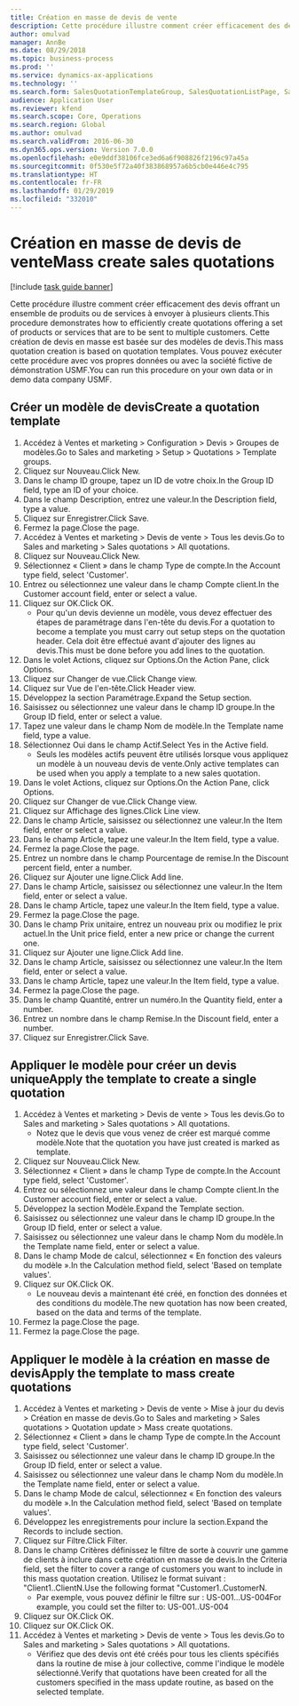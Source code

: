 ```yaml
---
title: Création en masse de devis de vente
description: Cette procédure illustre comment créer efficacement des devis offrant un ensemble de produits ou de services à envoyer à plusieurs clients.
author: omulvad
manager: AnnBe
ms.date: 08/29/2018
ms.topic: business-process
ms.prod: ''
ms.service: dynamics-ax-applications
ms.technology: ''
ms.search.form: SalesQuotationTemplateGroup, SalesQuotationListPage, SalesCreateQuotation, SalesQuotationTable, SysQueryForm
audience: Application User
ms.reviewer: kfend
ms.search.scope: Core, Operations
ms.search.region: Global
ms.author: omulvad
ms.search.validFrom: 2016-06-30
ms.dyn365.ops.version: Version 7.0.0
ms.openlocfilehash: e0e9ddf38106fce3ed6a6f908826f2196c97a45a
ms.sourcegitcommit: 0f530e5f72a40f383868957a6b5cb0e446e4c795
ms.translationtype: HT
ms.contentlocale: fr-FR
ms.lasthandoff: 01/29/2019
ms.locfileid: "332010"
---
```

# <a name="mass-create-sales-quotations"></a><span data-ttu-id="60d7f-103">Création en masse de devis de vente</span><span class="sxs-lookup"><span data-stu-id="60d7f-103">Mass create sales quotations</span></span>

[!include [task guide banner](../../includes/task-guide-banner.md)]

<span data-ttu-id="60d7f-104">Cette procédure illustre comment créer efficacement des devis offrant un ensemble de produits ou de services à envoyer à plusieurs clients.</span><span class="sxs-lookup"><span data-stu-id="60d7f-104">This procedure demonstrates how to efficiently create quotations offering a set of products or services that are to be sent to multiple customers.</span></span> <span data-ttu-id="60d7f-105">Cette création de devis en masse est basée sur des modèles de devis.</span><span class="sxs-lookup"><span data-stu-id="60d7f-105">This mass quotation creation is based on quotation templates.</span></span> <span data-ttu-id="60d7f-106">Vous pouvez exécuter cette procédure avec vos propres données ou avec la société fictive de démonstration USMF.</span><span class="sxs-lookup"><span data-stu-id="60d7f-106">You can run this procedure on your own data or in demo data company USMF.</span></span>


## <a name="create-a-quotation-template"></a><span data-ttu-id="60d7f-107">Créer un modèle de devis</span><span class="sxs-lookup"><span data-stu-id="60d7f-107">Create a quotation template</span></span>
1. <span data-ttu-id="60d7f-108">Accédez à Ventes et marketing > Configuration > Devis > Groupes de modèles.</span><span class="sxs-lookup"><span data-stu-id="60d7f-108">Go to Sales and marketing > Setup > Quotations > Template groups.</span></span>
2. <span data-ttu-id="60d7f-109">Cliquez sur Nouveau.</span><span class="sxs-lookup"><span data-stu-id="60d7f-109">Click New.</span></span>
3. <span data-ttu-id="60d7f-110">Dans le champ ID groupe, tapez un ID de votre choix.</span><span class="sxs-lookup"><span data-stu-id="60d7f-110">In the Group ID field, type an ID of your choice.</span></span>
4. <span data-ttu-id="60d7f-111">Dans le champ Description, entrez une valeur.</span><span class="sxs-lookup"><span data-stu-id="60d7f-111">In the Description field, type a value.</span></span>
5. <span data-ttu-id="60d7f-112">Cliquez sur Enregistrer.</span><span class="sxs-lookup"><span data-stu-id="60d7f-112">Click Save.</span></span>
6. <span data-ttu-id="60d7f-113">Fermez la page.</span><span class="sxs-lookup"><span data-stu-id="60d7f-113">Close the page.</span></span>
7. <span data-ttu-id="60d7f-114">Accédez à Ventes et marketing > Devis de vente > Tous les devis.</span><span class="sxs-lookup"><span data-stu-id="60d7f-114">Go to Sales and marketing > Sales quotations > All quotations.</span></span>
8. <span data-ttu-id="60d7f-115">Cliquez sur Nouveau.</span><span class="sxs-lookup"><span data-stu-id="60d7f-115">Click New.</span></span>
9. <span data-ttu-id="60d7f-116">Sélectionnez « Client » dans le champ Type de compte.</span><span class="sxs-lookup"><span data-stu-id="60d7f-116">In the Account type field, select 'Customer'.</span></span>
10. <span data-ttu-id="60d7f-117">Entrez ou sélectionnez une valeur dans le champ Compte client.</span><span class="sxs-lookup"><span data-stu-id="60d7f-117">In the Customer account field, enter or select a value.</span></span>
11. <span data-ttu-id="60d7f-118">Cliquez sur OK.</span><span class="sxs-lookup"><span data-stu-id="60d7f-118">Click OK.</span></span>
    * <span data-ttu-id="60d7f-119">Pour qu'un devis devienne un modèle, vous devez effectuer des étapes de paramétrage dans l'en-tête du devis.</span><span class="sxs-lookup"><span data-stu-id="60d7f-119">For a quotation to become a template you must carry out  setup steps on the quotation header.</span></span> <span data-ttu-id="60d7f-120">Cela doit être effectué avant d'ajouter des lignes au devis.</span><span class="sxs-lookup"><span data-stu-id="60d7f-120">This must be done before you add lines to the quotation.</span></span>   
12. <span data-ttu-id="60d7f-121">Dans le volet Actions, cliquez sur Options.</span><span class="sxs-lookup"><span data-stu-id="60d7f-121">On the Action Pane, click Options.</span></span>
13. <span data-ttu-id="60d7f-122">Cliquez sur Changer de vue.</span><span class="sxs-lookup"><span data-stu-id="60d7f-122">Click Change view.</span></span>
14. <span data-ttu-id="60d7f-123">Cliquez sur Vue de l'en-tête.</span><span class="sxs-lookup"><span data-stu-id="60d7f-123">Click Header view.</span></span>
15. <span data-ttu-id="60d7f-124">Développez la section Paramétrage.</span><span class="sxs-lookup"><span data-stu-id="60d7f-124">Expand the Setup section.</span></span>
16. <span data-ttu-id="60d7f-125">Saisissez ou sélectionnez une valeur dans le champ ID groupe.</span><span class="sxs-lookup"><span data-stu-id="60d7f-125">In the Group ID field, enter or select a value.</span></span>
17. <span data-ttu-id="60d7f-126">Tapez une valeur dans le champ Nom de modèle.</span><span class="sxs-lookup"><span data-stu-id="60d7f-126">In the Template name field, type a value.</span></span>
18. <span data-ttu-id="60d7f-127">Sélectionnez Oui dans le champ Actif.</span><span class="sxs-lookup"><span data-stu-id="60d7f-127">Select Yes in the Active field.</span></span>
    * <span data-ttu-id="60d7f-128">Seuls les modèles actifs peuvent être utilisés lorsque vous appliquez un modèle à un nouveau devis de vente.</span><span class="sxs-lookup"><span data-stu-id="60d7f-128">Only active templates can be used when you apply a template to a new sales quotation.</span></span>  
19. <span data-ttu-id="60d7f-129">Dans le volet Actions, cliquez sur Options.</span><span class="sxs-lookup"><span data-stu-id="60d7f-129">On the Action Pane, click Options.</span></span>
20. <span data-ttu-id="60d7f-130">Cliquez sur Changer de vue.</span><span class="sxs-lookup"><span data-stu-id="60d7f-130">Click Change view.</span></span>
21. <span data-ttu-id="60d7f-131">Cliquez sur Affichage des lignes.</span><span class="sxs-lookup"><span data-stu-id="60d7f-131">Click Line view.</span></span>
22. <span data-ttu-id="60d7f-132">Dans le champ Article, saisissez ou sélectionnez une valeur.</span><span class="sxs-lookup"><span data-stu-id="60d7f-132">In the Item field, enter or select a value.</span></span>
23. <span data-ttu-id="60d7f-133">Dans le champ Article, tapez une valeur.</span><span class="sxs-lookup"><span data-stu-id="60d7f-133">In the Item field, type a value.</span></span>
24. <span data-ttu-id="60d7f-134">Fermez la page.</span><span class="sxs-lookup"><span data-stu-id="60d7f-134">Close the page.</span></span>
25. <span data-ttu-id="60d7f-135">Entrez un nombre dans le champ Pourcentage de remise.</span><span class="sxs-lookup"><span data-stu-id="60d7f-135">In the Discount percent field, enter a number.</span></span>
26. <span data-ttu-id="60d7f-136">Cliquez sur Ajouter une ligne.</span><span class="sxs-lookup"><span data-stu-id="60d7f-136">Click Add line.</span></span>
27. <span data-ttu-id="60d7f-137">Dans le champ Article, saisissez ou sélectionnez une valeur.</span><span class="sxs-lookup"><span data-stu-id="60d7f-137">In the Item field, enter or select a value.</span></span>
28. <span data-ttu-id="60d7f-138">Dans le champ Article, tapez une valeur.</span><span class="sxs-lookup"><span data-stu-id="60d7f-138">In the Item field, type a value.</span></span>
29. <span data-ttu-id="60d7f-139">Fermez la page.</span><span class="sxs-lookup"><span data-stu-id="60d7f-139">Close the page.</span></span>
30. <span data-ttu-id="60d7f-140">Dans le champ Prix unitaire, entrez un nouveau prix ou modifiez le prix actuel.</span><span class="sxs-lookup"><span data-stu-id="60d7f-140">In the Unit price field, enter a new price or change the current one.</span></span>
31. <span data-ttu-id="60d7f-141">Cliquez sur Ajouter une ligne.</span><span class="sxs-lookup"><span data-stu-id="60d7f-141">Click Add line.</span></span>
32. <span data-ttu-id="60d7f-142">Dans le champ Article, saisissez ou sélectionnez une valeur.</span><span class="sxs-lookup"><span data-stu-id="60d7f-142">In the Item field, enter or select a value.</span></span>
33. <span data-ttu-id="60d7f-143">Dans le champ Article, tapez une valeur.</span><span class="sxs-lookup"><span data-stu-id="60d7f-143">In the Item field, type a value.</span></span>
34. <span data-ttu-id="60d7f-144">Fermez la page.</span><span class="sxs-lookup"><span data-stu-id="60d7f-144">Close the page.</span></span>
35. <span data-ttu-id="60d7f-145">Dans le champ Quantité, entrer un numéro.</span><span class="sxs-lookup"><span data-stu-id="60d7f-145">In the Quantity field, enter a number.</span></span>
36. <span data-ttu-id="60d7f-146">Entrez un nombre dans le champ Remise.</span><span class="sxs-lookup"><span data-stu-id="60d7f-146">In the Discount field, enter a number.</span></span>
37. <span data-ttu-id="60d7f-147">Cliquez sur Enregistrer.</span><span class="sxs-lookup"><span data-stu-id="60d7f-147">Click Save.</span></span>

## <a name="apply-the-template-to-create-a-single-quotation"></a><span data-ttu-id="60d7f-148">Appliquer le modèle pour créer un devis unique</span><span class="sxs-lookup"><span data-stu-id="60d7f-148">Apply the template to create a single quotation</span></span>
1. <span data-ttu-id="60d7f-149">Accédez à Ventes et marketing > Devis de vente > Tous les devis.</span><span class="sxs-lookup"><span data-stu-id="60d7f-149">Go to Sales and marketing > Sales quotations > All quotations.</span></span>
    * <span data-ttu-id="60d7f-150">Notez que le devis que vous venez de créer est marqué comme modèle.</span><span class="sxs-lookup"><span data-stu-id="60d7f-150">Note that the quotation you have just created is marked as template.</span></span>  
2. <span data-ttu-id="60d7f-151">Cliquez sur Nouveau.</span><span class="sxs-lookup"><span data-stu-id="60d7f-151">Click New.</span></span>
3. <span data-ttu-id="60d7f-152">Sélectionnez « Client » dans le champ Type de compte.</span><span class="sxs-lookup"><span data-stu-id="60d7f-152">In the Account type field, select 'Customer'.</span></span>
4. <span data-ttu-id="60d7f-153">Entrez ou sélectionnez une valeur dans le champ Compte client.</span><span class="sxs-lookup"><span data-stu-id="60d7f-153">In the Customer account field, enter or select a value.</span></span>
5. <span data-ttu-id="60d7f-154">Développez la section Modèle.</span><span class="sxs-lookup"><span data-stu-id="60d7f-154">Expand the Template section.</span></span>
6. <span data-ttu-id="60d7f-155">Saisissez ou sélectionnez une valeur dans le champ ID groupe.</span><span class="sxs-lookup"><span data-stu-id="60d7f-155">In the Group ID field, enter or select a value.</span></span>
7. <span data-ttu-id="60d7f-156">Saisissez ou sélectionnez une valeur dans le champ Nom du modèle.</span><span class="sxs-lookup"><span data-stu-id="60d7f-156">In the Template name field, enter or select a value.</span></span>
8. <span data-ttu-id="60d7f-157">Dans le champ Mode de calcul, sélectionnez « En fonction des valeurs du modèle ».</span><span class="sxs-lookup"><span data-stu-id="60d7f-157">In the Calculation method field, select 'Based on template values'.</span></span>
9. <span data-ttu-id="60d7f-158">Cliquez sur OK.</span><span class="sxs-lookup"><span data-stu-id="60d7f-158">Click OK.</span></span>
    * <span data-ttu-id="60d7f-159">Le nouveau devis a maintenant été créé, en fonction des données et des conditions du modèle.</span><span class="sxs-lookup"><span data-stu-id="60d7f-159">The new quotation has now been created, based on the data and terms of the template.</span></span>  
10. <span data-ttu-id="60d7f-160">Fermez la page.</span><span class="sxs-lookup"><span data-stu-id="60d7f-160">Close the page.</span></span>
11. <span data-ttu-id="60d7f-161">Fermez la page.</span><span class="sxs-lookup"><span data-stu-id="60d7f-161">Close the page.</span></span>

## <a name="apply-the-template-to-mass-create-quotations"></a><span data-ttu-id="60d7f-162">Appliquer le modèle à la création en masse de devis</span><span class="sxs-lookup"><span data-stu-id="60d7f-162">Apply the template to mass create quotations</span></span>
1. <span data-ttu-id="60d7f-163">Accédez à Ventes et marketing > Devis de vente > Mise à jour du devis > Création en masse de devis.</span><span class="sxs-lookup"><span data-stu-id="60d7f-163">Go to Sales and marketing > Sales quotations > Quotation update > Mass create quotations.</span></span>
2. <span data-ttu-id="60d7f-164">Sélectionnez « Client » dans le champ Type de compte.</span><span class="sxs-lookup"><span data-stu-id="60d7f-164">In the Account type field, select 'Customer'.</span></span>
3. <span data-ttu-id="60d7f-165">Saisissez ou sélectionnez une valeur dans le champ ID groupe.</span><span class="sxs-lookup"><span data-stu-id="60d7f-165">In the Group ID field, enter or select a value.</span></span>
4. <span data-ttu-id="60d7f-166">Saisissez ou sélectionnez une valeur dans le champ Nom du modèle.</span><span class="sxs-lookup"><span data-stu-id="60d7f-166">In the Template name field, enter or select a value.</span></span>
5. <span data-ttu-id="60d7f-167">Dans le champ Mode de calcul, sélectionnez « En fonction des valeurs du modèle ».</span><span class="sxs-lookup"><span data-stu-id="60d7f-167">In the Calculation method field, select 'Based on template values'.</span></span>
6. <span data-ttu-id="60d7f-168">Développez les enregistrements pour inclure la section.</span><span class="sxs-lookup"><span data-stu-id="60d7f-168">Expand the Records to include section.</span></span>
7. <span data-ttu-id="60d7f-169">Cliquez sur Filtre.</span><span class="sxs-lookup"><span data-stu-id="60d7f-169">Click Filter.</span></span>
8. <span data-ttu-id="60d7f-170">Dans le champ Critères définissez le filtre de sorte à couvrir une gamme de clients à inclure dans cette création en masse de devis.</span><span class="sxs-lookup"><span data-stu-id="60d7f-170">In the Criteria field, set the filter to cover a range of customers you want to include in this mass quotation creation.</span></span> <span data-ttu-id="60d7f-171">Utilisez le format suivant : "Client1..ClientN.</span><span class="sxs-lookup"><span data-stu-id="60d7f-171">Use the following format "Customer1..CustomerN.</span></span>
    * <span data-ttu-id="60d7f-172">Par exemple, vous pouvez définir le filtre sur : US-001...US-004</span><span class="sxs-lookup"><span data-stu-id="60d7f-172">For example, you could set the filter to: US-001..US-004</span></span>  
9. <span data-ttu-id="60d7f-173">Cliquez sur OK.</span><span class="sxs-lookup"><span data-stu-id="60d7f-173">Click OK.</span></span>
10. <span data-ttu-id="60d7f-174">Cliquez sur OK.</span><span class="sxs-lookup"><span data-stu-id="60d7f-174">Click OK.</span></span>
11. <span data-ttu-id="60d7f-175">Accédez à Ventes et marketing > Devis de vente > Tous les devis.</span><span class="sxs-lookup"><span data-stu-id="60d7f-175">Go to Sales and marketing > Sales quotations > All quotations.</span></span>
    * <span data-ttu-id="60d7f-176">Vérifiez que des devis ont été créés pour tous les clients spécifiés dans la routine de mise à jour collective, comme l'indique le modèle sélectionné.</span><span class="sxs-lookup"><span data-stu-id="60d7f-176">Verify that quotations have been created for all the customers specified in the mass update routine, as based on the selected template.</span></span>  

